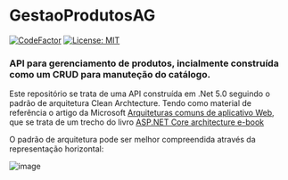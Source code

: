 # GestaoProdutosAG

[![CodeFactor](https://www.codefactor.io/repository/github/jonathandr9/gestaoprodutosag/badge)](https://www.codefactor.io/repository/github/jonathandr9/gestaoprodutosag)
[![License: MIT](https://img.shields.io/badge/License-MIT-yellow.svg)](https://opensource.org/licenses/MIT)

### API para gerenciamento de produtos, incialmente construída como um CRUD para manuteção do catálogo. 
    

Este repositório se trata de uma API construída em .Net 5.0 seguindo o padrão de arquitetura Clean Archtecture. Tendo como material de referência o artigo da Microsoft [Arquiteturas comuns de aplicativo Web], que se trata de um trecho do livro [ASP.NET Core architecture e-book]

O padrão de arquitetura pode ser melhor compreendida através da representação horizontal:

![image](https://user-images.githubusercontent.com/27286681/217387901-5f802da7-c24c-4b6e-99e8-1cfbfe8bf344.png)

[ASP.NET Core architecture e-book]: https://dotnet.microsoft.com/en-us/download/e-book/aspnet/pdf
[Arquiteturas comuns de aplicativo Web]: https://docs.microsoft.com/pt-br/dotnet/architecture/modern-web-apps-azure/common-web-application-architectures
